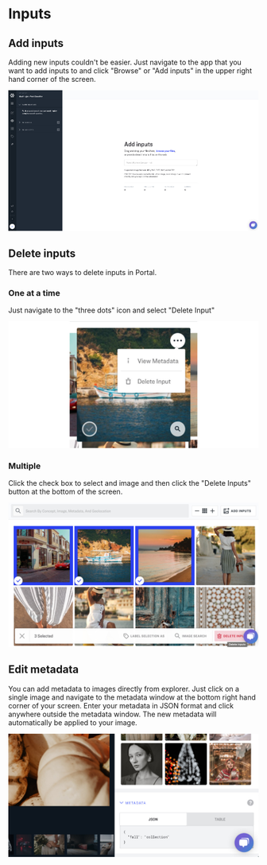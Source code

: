 # Inputs

## Add inputs

Adding new inputs couldn't be easier. Just navigate to the app that you want to add inputs to and click "Browse" or "Add inputs" in the upper right hand corner of the screen.

![](../../.gitbook/assets/Add_inputs%20%282%29%20%282%29%20%282%29%20%282%29%20%281%29.jpg)

## Delete inputs

There are two ways to delete inputs in Portal.

### One at a time

Just navigate to the "three dots" icon and select "Delete Input"

![](../../.gitbook/assets/delete_three_dots%20%282%29%20%282%29%20%282%29%20%282%29%20%282%29%20%282%29%20%282%29.jpg)

### Multiple

Click the check box to select and image and then click the "Delete Inputs" button at the bottom of the screen.

![](../../.gitbook/assets/delete_multiple%20%282%29%20%282%29%20%282%29%20%282%29%20%282%29%20%282%29%20%282%29.jpg)

## Edit metadata

You can add metadata to images directly from explorer. Just click on a single image and navigate to the metadata window at the bottom right hand corner of your screen. Enter your metadata in JSON format and click anywhere outside the metadata window. The new metadata will automatically be applied to your image.

![](../../.gitbook/assets/fall_collection%20%282%29%20%282%29%20%282%29%20%282%29%20%282%29%20%282%29%20%282%29.jpg)

